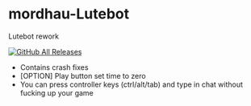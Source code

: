 # mordhau-Lutebot
Lutebot rework


[![GitHub All Releases](https://img.shields.io/github/downloads/extremlapin/mordhau-Lutebot/total)](https://github.com/ExtReMLapin/mordhau-Lutebot/releases/download/dllRelease/Lutebot.2.0.Final.zip)


* Contains crash fixes
* [OPTION] Play button set time to zero
* You can press controller keys (ctrl/alt/tab) and type in chat without fucking up your game
